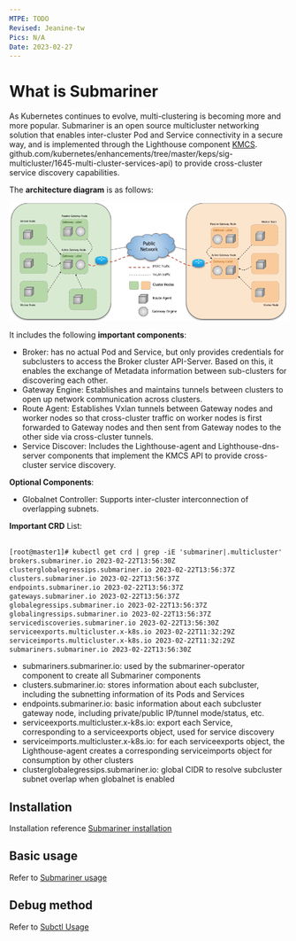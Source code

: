 ```yaml
---
MTPE: TODO
Revised: Jeanine-tw
Pics: N/A
Date: 2023-02-27
---
```


# What is Submariner

As Kubernetes continues to evolve, multi-clustering is becoming more and more popular. Submariner is an open source multicluster networking solution that enables inter-cluster Pod and Service connectivity in a secure way, and is implemented through the Lighthouse component [KMCS](https://). github.com/kubernetes/enhancements/tree/master/keps/sig-multicluster/1645-multi-cluster-services-api) to provide cross-cluster service discovery capabilities.

The **architecture diagram** is as follows:

![submariner](../../images/submariner.png)

It includes the following **important components**:

- Broker: has no actual Pod and Service, but only provides credentials for subclusters to access the Broker cluster API-Server. Based on this, it enables the exchange of Metadata information between sub-clusters for discovering each other.
- Gateway Engine: Establishes and maintains tunnels between clusters to open up network communication across clusters.
- Route Agent: Establishes Vxlan tunnels between Gateway nodes and worker nodes so that cross-cluster traffic on worker nodes is first forwarded to Gateway nodes and then sent from Gateway nodes to the other side via cross-cluster tunnels.
- Service Discover: Includes the Lighthouse-agent and Lighthouse-dns-server components that implement the KMCS API to provide cross-cluster service discovery.

**Optional Components**:

- Globalnet Controller: Supports inter-cluster interconnection of overlapping subnets.

**Important CRD** List:

```shell

[root@master1]# kubectl get crd | grep -iE 'submariner|.multicluster'
brokers.submariner.io 2023-02-22T13:56:30Z
clusterglobalegressips.submariner.io 2023-02-22T13:56:37Z
clusters.submariner.io 2023-02-22T13:56:37Z
endpoints.submariner.io 2023-02-22T13:56:37Z
gateways.submariner.io 2023-02-22T13:56:37Z
globalegressips.submariner.io 2023-02-22T13:56:37Z
globalingressips.submariner.io 2023-02-22T13:56:37Z
servicediscoveries.submariner.io 2023-02-22T13:56:30Z
serviceexports.multicluster.x-k8s.io 2023-02-22T11:32:29Z
serviceimports.multicluster.x-k8s.io 2023-02-22T11:32:29Z
submariners.submariner.io 2023-02-22T13:56:30Z
```

- submariners.submariner.io: used by the submariner-operator component to create all Submariner components
- clusters.submariner.io: stores information about each subcluster, including the subnetting information of its Pods and Services
- endpoints.submariner.io: basic information about each subcluster gateway node, including private/public IP/tunnel mode/status, etc.
- serviceexports.multicluster.x-k8s.io: export each Service, corresponding to a serviceexports object, used for service discovery
- serviceimports.multicluster.x-k8s.io: for each serviceexports object, the Lighthouse-agent creates a corresponding serviceimports object for consumption by other clusters
- clusterglobalegressips.submariner.io: global CIDR to resolve subcluster subnet overlap when globalnet is enabled

## Installation

Installation reference [Submariner installation](install.md)

## Basic usage

Refer to [Submariner usage](usage.md)

## Debug method

Refer to [Subctl Usage](subctl.md)
